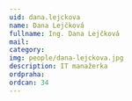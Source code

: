 ```yaml
---
uid: dana.lejckova
name: Dana Lejčková
fullname: Ing. Dana Lejčková
mail: 
category: 
img: people/dana-lejckova.jpg
description: IT manažerka
ordpraha: 
ordcan: 34
---
```




